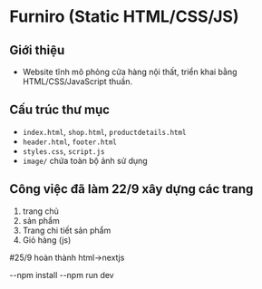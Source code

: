 # Furniro (Static HTML/CSS/JS)

## Giới thiệu
- Website tĩnh mô phỏng cửa hàng nội thất, triển khai bằng HTML/CSS/JavaScript thuần.

## Cấu trúc thư mục
- `index.html`, `shop.html`, `productdetails.html`
- `header.html`, `footer.html`
- `styles.css`, `script.js`
- `image/` chứa toàn bộ ảnh sử dụng

## Công việc đã làm 22/9 xây dựng các trang 
1) trang chủ 
2) sản phẩm 
3) Trang chi tiết sản phẩm
4) Giỏ hàng (js)

#25/9 hoàn thành html->nextjs

--npm install
--npm run dev











